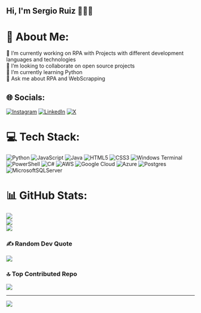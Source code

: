 ## Hi, I'm Sergio Ruiz 🧑‍💻🤚

# 💫 About Me:
🔭 I’m currently working on RPA with Projects with different development languages ​​and technologies<br>👯 I’m looking to collaborate on open source projects <br>🌱 I’m currently learning Python <br>💬 Ask me about RPA and WebScrapping <br>


## 🌐 Socials:
[![Instagram](https://img.shields.io/badge/Instagram-%23E4405F.svg?logo=Instagram&logoColor=white)](https://instagram.com/sruizdev) [![LinkedIn](https://img.shields.io/badge/LinkedIn-%230077B5.svg?logo=linkedin&logoColor=white)](https://linkedin.com/in/srdevsantamaria) [![X](https://img.shields.io/badge/X-black.svg?logo=X&logoColor=white)](https://x.com/sruizdevs) 

# 💻 Tech Stack:
![Python](https://img.shields.io/badge/python-3670A0?style=flat&logo=python&logoColor=ffdd54) ![JavaScript](https://img.shields.io/badge/javascript-%23323330.svg?style=flat&logo=javascript&logoColor=%23F7DF1E) ![Java](https://img.shields.io/badge/java-%23ED8B00.svg?style=flat&logo=openjdk&logoColor=white) ![HTML5](https://img.shields.io/badge/html5-%23E34F26.svg?style=flat&logo=html5&logoColor=white) ![CSS3](https://img.shields.io/badge/css3-%231572B6.svg?style=flat&logo=css3&logoColor=white) ![Windows Terminal](https://img.shields.io/badge/Windows%20Terminal-%234D4D4D.svg?style=flat&logo=windows-terminal&logoColor=white) ![PowerShell](https://img.shields.io/badge/PowerShell-%235391FE.svg?style=flat&logo=powershell&logoColor=white) ![C#](https://img.shields.io/badge/c%23-%23239120.svg?style=flat&logo=csharp&logoColor=white) ![AWS](https://img.shields.io/badge/AWS-%23FF9900.svg?style=flat&logo=amazon-aws&logoColor=white) ![Google Cloud](https://img.shields.io/badge/GoogleCloud-%234285F4.svg?style=flat&logo=google-cloud&logoColor=white) ![Azure](https://img.shields.io/badge/azure-%230072C6.svg?style=flat&logo=microsoftazure&logoColor=white) ![Postgres](https://img.shields.io/badge/postgres-%23316192.svg?style=flat&logo=postgresql&logoColor=white) ![MicrosoftSQLServer](https://img.shields.io/badge/Microsoft%20SQL%20Server-CC2927?style=flat&logo=microsoft%20sql%20server&logoColor=white)
# 📊 GitHub Stats:
![](https://github-readme-stats.vercel.app/api?username=sirs-dev&theme=discord_old_blurple&hide_border=false&include_all_commits=false&count_private=false)<br/>
![](https://github-readme-streak-stats.herokuapp.com/?user=sirs-dev&theme=discord_old_blurple&hide_border=false)<br/>
![](https://github-readme-stats.vercel.app/api/top-langs/?username=sirs-dev&theme=discord_old_blurple&hide_border=false&include_all_commits=false&count_private=false&layout=compact)

### ✍️ Random Dev Quote
![](https://quotes-github-readme.vercel.app/api?type=horizontal&theme=dark)

### 🔝 Top Contributed Repo
![](https://github-contributor-stats.vercel.app/api?username=sirs-dev&limit=5&theme=discord_old_blurple&combine_all_yearly_contributions=true)

---
[![](https://visitcount.itsvg.in/api?id=sirs-dev&icon=3&color=0)](https://visitcount.itsvg.in)

<!-- Proudly created with GPRM ( https://gprm.itsvg.in ) -->
